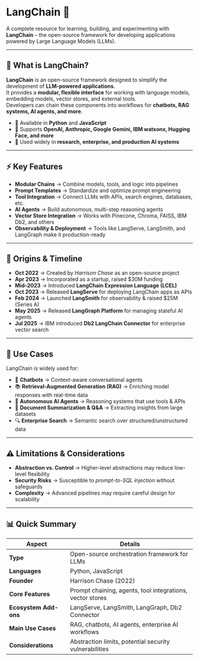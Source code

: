 # LangChain 🚀  

A complete resource for learning, building, and experimenting with **LangChain** – the open-source framework for developing applications powered by Large Language Models (LLMs).  

---

## 📌 What is LangChain?  

**LangChain** is an open-source framework designed to simplify the development of **LLM-powered applications**.  
It provides a **modular, flexible interface** for working with language models, embedding models, vector stores, and external tools.  
Developers can chain these components into workflows for **chatbots, RAG systems, AI agents, and more**.  

- 🔹 Available in **Python** and **JavaScript**  
- 🔹 Supports **OpenAI, Anthropic, Google Gemini, IBM watsonx, Hugging Face, and more**  
- 🔹 Used widely in **research, enterprise, and production AI systems**  

---

## ⚡ Key Features  

- **Modular Chains** → Combine models, tools, and logic into pipelines  
- **Prompt Templates** → Standardize and optimize prompt engineering  
- **Tool Integration** → Connect LLMs with APIs, search engines, databases, etc.  
- **AI Agents** → Build autonomous, multi-step reasoning agents  
- **Vector Store Integration** → Works with Pinecone, Chroma, FAISS, IBM Db2, and others  
- **Observability & Deployment** → Tools like LangServe, LangSmith, and LangGraph make it production-ready  

---

## 📜 Origins & Timeline  

- **Oct 2022** → Created by *Harrison Chase* as an open-source project  
- **Apr 2023** → Incorporated as a startup, raised $30M funding  
- **Mid–2023** → Introduced **LangChain Expression Language (LCEL)**  
- **Oct 2023** → Released **LangServe** for deploying LangChain apps as APIs  
- **Feb 2024** → Launched **LangSmith** for observability & raised $25M (Series A)  
- **May 2025** → Released **LangGraph Platform** for managing stateful AI agents  
- **Jul 2025** → IBM introduced **Db2 LangChain Connector** for enterprise vector search  

---

## 🎯 Use Cases  

LangChain is widely used for:  

- 🤖 **Chatbots** → Context-aware conversational agents  
- 📚 **Retrieval-Augmented Generation (RAG)** → Enriching model responses with real-time data  
- 🧠 **Autonomous AI Agents** → Reasoning systems that use tools & APIs  
- 📄 **Document Summarization & Q&A** → Extracting insights from large datasets  
- 🔍 **Enterprise Search** → Semantic search over structured/unstructured data  

---

## ⚠️ Limitations & Considerations  

- **Abstraction vs. Control** → Higher-level abstractions may reduce low-level flexibility  
- **Security Risks** → Susceptible to *prompt-to-SQL injection* without safeguards  
- **Complexity** → Advanced pipelines may require careful design for scalability  

---

## 📊 Quick Summary  

| Aspect                 | Details                                                                |
|------------------------|------------------------------------------------------------------------|
| **Type**               | Open-source orchestration framework for LLMs                           |
| **Languages**          | Python, JavaScript                                                     |
| **Founder**            | Harrison Chase (2022)                                                  |
| **Core Features**      | Prompt chaining, agents, tool integrations, vector stores              |
| **Ecosystem Add-ons**  | LangServe, LangSmith, LangGraph, Db2 Connector                         |
| **Main Use Cases**     | RAG, chatbots, AI agents, enterprise AI workflows                      |
| **Considerations**     | Abstraction limits, potential security vulnerabilities                 |


